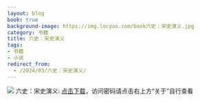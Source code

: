```yaml
---
layout: blog
book: true
background-image: https://img.locyoo.com/book六史：宋史演义.jpg
category: 书籍
title: 六史：宋史演义
tags:
- 书籍
- 小说
redirect_from:
  - /2024/03/六史：宋史演义/
---
```

![](https://img.locyoo.com/book六史：宋史演义.jpg)
六史：宋史演义: <a name = "ref1" href="https://089m.com/f/50983618-1272781169-196f26?p=3619">点击下载</a>，访问密码请点击右上方“关于”自行查看